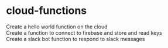 # cloud-functions
Create a hello world function on the cloud<br>
Create a function to connect to firebase and store and read keys<br>
Create a slack bot function to respond to slack messages<br>

